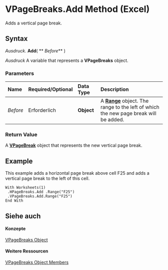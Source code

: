 
# VPageBreaks.Add Method (Excel)

Adds a vertical page break.


## Syntax

 _Ausdruck_. **Add**( ** _Before_** )

 _Ausdruck_ A variable that represents a **VPageBreaks** object.


### Parameters



|**Name**|**Required/Optional**|**Data Type**|**Description**|
|:-----|:-----|:-----|:-----|
| _Before_|Erforderlich|**Object**|A  **[Range](b8207778-0dcc-4570-1234-f130532cc8cd.md)** object. The range to the left of which the new page break will be added.|

### Return Value

A  **[VPageBreak](0b37bdc0-b7e2-2b3f-ba6c-853cbbb67837.md)** object that represents the new vertical page break.


## Example

This example adds a horizontal page break above cell F25 and adds a vertical page break to the left of this cell.


```
With Worksheets(1) 
 .HPageBreaks.Add .Range("F25") 
 .VPageBreaks.Add.Range("F25") 
End With
```


## Siehe auch


#### Konzepte


[VPageBreaks Object](ab8f288a-5235-76c9-7b27-81e542cdd141.md)
#### Weitere Ressourcen


[VPageBreaks Object Members](http://msdn.microsoft.com/library/0f15730f-da06-952a-6693-fa5dcdff2cc1%28Office.15%29.aspx)